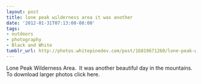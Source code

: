 ```yaml
---
layout: post
title: lone peak wilderness area it was another
date: '2012-01-31T07:13:00-08:00'
tags:
- outdoors
- photography
- Black and White
tumblr_url: http://photos.whitepinedev.com/post/16819671260/lone-peak-wilderness-area-it-was-another
---
```

Lone Peak Wilderness Area.  It was another beautiful day in the mountains. To download larger photos click here.
